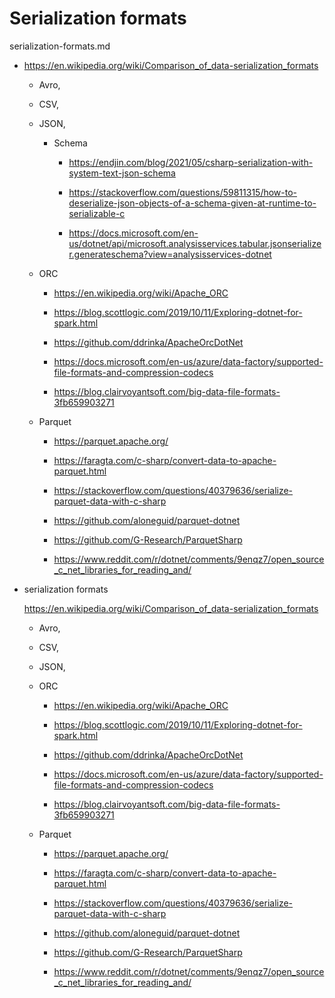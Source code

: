 # Serialization formats

serialization-formats.md

*   https://en.wikipedia.org/wiki/Comparison_of_data-serialization_formats

    *   Avro, 
    
    *   CSV, 
    
    *   JSON, 

        *   Schema
    
            *   https://endjin.com/blog/2021/05/csharp-serialization-with-system-text-json-schema

            *   https://stackoverflow.com/questions/59811315/how-to-deserialize-json-objects-of-a-schema-given-at-runtime-to-serializable-c

            *   https://docs.microsoft.com/en-us/dotnet/api/microsoft.analysisservices.tabular.jsonserializer.generateschema?view=analysisservices-dotnet
             
    *   ORC

        *   https://en.wikipedia.org/wiki/Apache_ORC

        *   https://blog.scottlogic.com/2019/10/11/Exploring-dotnet-for-spark.html

        *   https://github.com/ddrinka/ApacheOrcDotNet

        *   https://docs.microsoft.com/en-us/azure/data-factory/supported-file-formats-and-compression-codecs

        *   https://blog.clairvoyantsoft.com/big-data-file-formats-3fb659903271

    *   Parquet

        *   https://parquet.apache.org/

        *   https://faragta.com/c-sharp/convert-data-to-apache-parquet.html

        *   https://stackoverflow.com/questions/40379636/serialize-parquet-data-with-c-sharp

        *   https://github.com/aloneguid/parquet-dotnet

        *   https://github.com/G-Research/ParquetSharp

        *   https://www.reddit.com/r/dotnet/comments/9enqz7/open_source_c_net_libraries_for_reading_and/



*   serialization formats

    https://en.wikipedia.org/wiki/Comparison_of_data-serialization_formats

    *   Avro, 
    
    *   CSV, 
    
    *   JSON, 
    
    *   ORC

        *   https://en.wikipedia.org/wiki/Apache_ORC

        *   https://blog.scottlogic.com/2019/10/11/Exploring-dotnet-for-spark.html

        *   https://github.com/ddrinka/ApacheOrcDotNet

        *   https://docs.microsoft.com/en-us/azure/data-factory/supported-file-formats-and-compression-codecs

        *   https://blog.clairvoyantsoft.com/big-data-file-formats-3fb659903271

    *   Parquet

        *   https://parquet.apache.org/

        *   https://faragta.com/c-sharp/convert-data-to-apache-parquet.html

        *   https://stackoverflow.com/questions/40379636/serialize-parquet-data-with-c-sharp

        *   https://github.com/aloneguid/parquet-dotnet

        *   https://github.com/G-Research/ParquetSharp

        *   https://www.reddit.com/r/dotnet/comments/9enqz7/open_source_c_net_libraries_for_reading_and/
